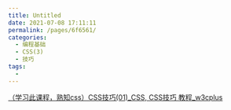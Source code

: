 ```yaml
---
title: Untitled
date: 2021-07-08 17:11:11
permalink: /pages/6f6561/
categories:
  - 编程基础
  - CSS(3)
  - 技巧
tags:
  - 
---
```


 [（学习此课程，熟知css）CSS技巧(01)_CSS, CSS技巧 教程_w3cplus](https://www.w3cplus.com/css/css-tips-0903-1.html) 